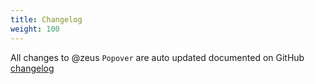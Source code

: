 ```yaml
---
title: Changelog
weight: 100
---
```


All changes to @zeus `Popover` are  auto updated documented on GitHub [changelog](https://github.com/lara-zeus/Popover/blob/1.x/CHANGELOG.md) 
